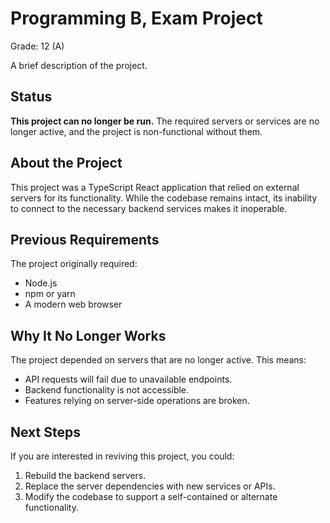 # Programming B, Exam Project
Grade: 12 (A)

A brief description of the project.

## Status

**This project can no longer be run.** The required servers or services are no longer active, and the project is non-functional without them.

## About the Project

This project was a TypeScript React application that relied on external servers for its functionality. While the codebase remains intact, its inability to connect to the necessary backend services makes it inoperable.

## Previous Requirements

The project originally required:
- Node.js
- npm or yarn
- A modern web browser

## Why It No Longer Works

The project depended on servers that are no longer active. This means:
- API requests will fail due to unavailable endpoints.
- Backend functionality is not accessible.
- Features relying on server-side operations are broken.

## Next Steps

If you are interested in reviving this project, you could:
1. Rebuild the backend servers.
2. Replace the server dependencies with new services or APIs.
3. Modify the codebase to support a self-contained or alternate functionality.
